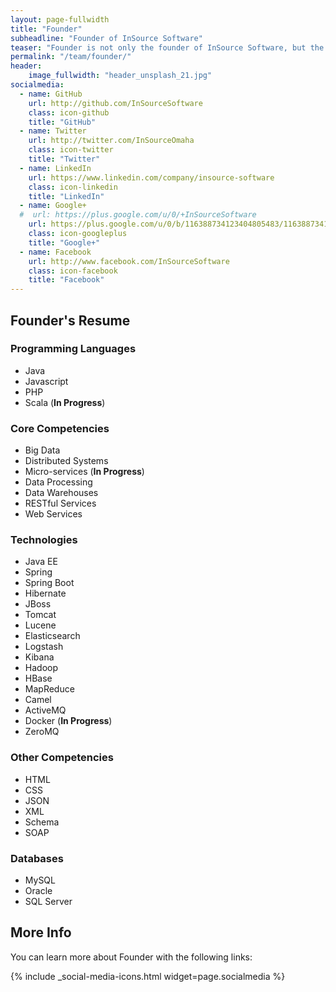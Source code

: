 ```yaml
---
layout: page-fullwidth
title: "Founder"
subheadline: "Founder of InSource Software"
teaser: "Founder is not only the founder of InSource Software, but the original team member. Founder enjoys building software to blow the socks off executives. When not coding, Founder can be found teaching his children to code, tinkering on his Mac, walking and biking around Omaha, and using his talents to plug in all around the community."
permalink: "/team/founder/"
header:
    image_fullwidth: "header_unsplash_21.jpg"
socialmedia:
  - name: GitHub
    url: http://github.com/InSourceSoftware
    class: icon-github
    title: "GitHub"
  - name: Twitter
    url: http://twitter.com/InSourceOmaha
    class: icon-twitter
    title: "Twitter"
  - name: LinkedIn
    url: https://www.linkedin.com/company/insource-software
    class: icon-linkedin
    title: "LinkedIn"
  - name: Google+
  #  url: https://plus.google.com/u/0/+InSourceSoftware
    url: https://plus.google.com/u/0/b/116388734123404805483/116388734123404805483
    class: icon-googleplus
    title: "Google+"
  - name: Facebook
    url: http://www.facebook.com/InSourceSoftware
    class: icon-facebook
    title: "Facebook"
---
```


## Founder's Resume

### Programming Languages

* Java
* Javascript
* PHP
* Scala (<span class="warning-bg">**In Progress**</span>)

### Core Competencies

* Big Data
* Distributed Systems
* Micro-services (<span class="warning-bg">**In Progress**</span>)
* Data Processing
* Data Warehouses
* RESTful Services
* Web Services

### Technologies

* Java EE
* Spring
* Spring Boot
* Hibernate
* JBoss
* Tomcat
* Lucene
* Elasticsearch
* Logstash
* Kibana
* Hadoop
* HBase
* MapReduce
* Camel
* ActiveMQ
* Docker (<span class="warning-bg">**In Progress**</span>)
* ZeroMQ

### Other Competencies

* HTML
* CSS
* JSON
* XML
* Schema
* SOAP

### Databases

* MySQL
* Oracle
* SQL Server

## More Info

You can learn more about Founder with the following links:

{% include _social-media-icons.html widget=page.socialmedia %}


 [1]: #
 [2]: #
 [3]: #
 [4]: #
 [5]: #
 [6]: #
 [7]: #
 [8]: #
 [9]: #
 [10]: #